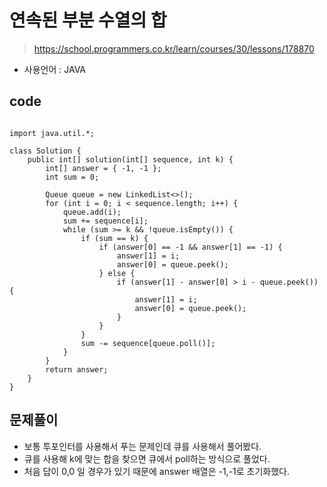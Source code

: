 # 연속된 부분 수열의 합
> https://school.programmers.co.kr/learn/courses/30/lessons/178870
- 사용언어 : JAVA

## code
<pre><code>
import java.util.*;

class Solution {
	public int[] solution(int[] sequence, int k) {
		int[] answer = { -1, -1 };
		int sum = 0;

		Queue<Integer> queue = new LinkedList<>();
		for (int i = 0; i < sequence.length; i++) {
			queue.add(i);
			sum += sequence[i];
			while (sum >= k && !queue.isEmpty()) {
				if (sum == k) {
					if (answer[0] == -1 && answer[1] == -1) {
						answer[1] = i;
						answer[0] = queue.peek();
					} else {
						if (answer[1] - answer[0] > i - queue.peek()) {
							answer[1] = i;
							answer[0] = queue.peek();
						}
					}
				}
				sum -= sequence[queue.poll()];
			}
		}
		return answer;
	}
}
</code></pre>

## 문제풀이
- 보통 투포인터를 사용해서 푸는 문제인데 큐를 사용해서 풀어봤다.
- 큐를 사용해 k에 맞는 합을 찾으면 큐에서 poll하는 방식으로 풀었다.
- 처음 답이 0,0 일 경우가 있기 때문에 answer 배열은 -1,-1로 초기화했다.
